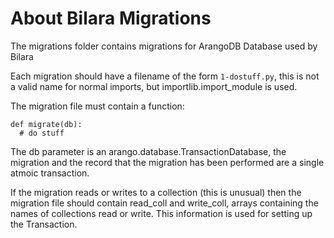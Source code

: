 # About Bilara Migrations

The migrations folder contains migrations for ArangoDB Database used by Bilara

Each migration should have a filename of the form `1-dostuff.py`, this is not
a valid name for normal imports, but importlib.import_module is used.

The migration file must contain a function:

```
def migrate(db):
  # do stuff
```

The db parameter is an arango.database.TransactionDatabase, the migration and 
the record that the migration has been performed are a single atmoic transaction.

If the migration reads or writes to a collection (this is unusual) then the migration
file should contain read_coll and write_coll, arrays containing the names of collections
read or write. This information is used for setting up the Transaction.
